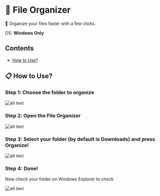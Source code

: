 # :file_folder: File Organizer
:rocket: Organize your files faster with a few clicks.

OS: <strong>Windows Only</strong>

## Contents
- [How to Use?](#-how-to-use)

## 📋 How to Use?

### Step 1: Choose the folder to organize

![alt text](https://github.com/b3coded/file-organizer/blob/master/screenshots/pasta.PNG "Here's my Downloads folder")

### Step 2: Open the File Organizer

![alt text](https://github.com/b3coded/file-organizer/blob/master/screenshots/app1.PNG "After File Organizer Scan")

### Step 3: Select your folder (by default is Downloads) and press Organize!

![alt text](https://github.com/b3coded/file-organizer/blob/master/screenshots/app2.PNG "After Organized")

### Step 4: Done!

Now check your folder on Windows Explorer to check

![alt text](https://github.com/b3coded/file-organizer/blob/master/screenshots/pasta2.PNG "My Downloads Folder")

